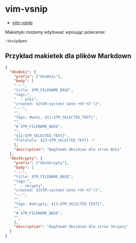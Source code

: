 # vim-vsnip

- [vim-vsnip](https://github.com/hrsh7th/vim-vsnip)

Makietyki możemy edytować wpisując polecenie:

```
:VsnipOpen
```

## Przykład makietek dla plików Markdown

```json
{
  "ObsWiki": {
    "prefix": ["ObsWiki"],
    "body": [
    "---",
    "title: $TM_FILENAME_BASE",
    "tags:",
    "  - wiki",
    "created: ${VIM:system('date +%F-%T')}",
    "---",
    "",
    "Tags: #wiki, ${1:$TM_SELECTED_TEXT}",
    "",
    "# $TM_FILENAME_BASE",
    "",
    "${2:$TM_SELECTED_TEXT}",
    "Tralalala: ${3:$TM_SELECTED_TEXT} :"
    ],
    "description": "Nagłówek Obsidian dla stron Wiki"
  },
  "ObsSkrypty": {
    "prefix": ["ObsSkrypty"],
    "body": [
    "---",
    "title: $TM_FILENAME_BASE",
    "tags:",
    "  - skrypty",
    "created: ${VIM:system('date +%F-%T')}",
    "---",
    "",
    "Tags: #skrypty, ${1:$TM_SELECTED_TEXT}",
    "",
    "# $TM_FILENAME_BASE",
    "",
    ],
    "description": "Nagłówek Obsidian dla stron Skrypty"
  }
}
```

